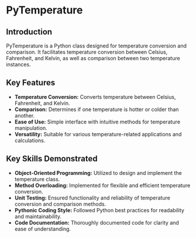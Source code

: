 # PyTemperature

## Introduction
PyTemperature is a Python class designed for temperature conversion and comparison. It facilitates temperature conversion between Celsius, Fahrenheit, and Kelvin, as well as comparison between two temperature instances.

## Key Features
- **Temperature Conversion:** Converts temperature between Celsius, Fahrenheit, and Kelvin.
- **Comparison:** Determines if one temperature is hotter or colder than another.
- **Ease of Use:** Simple interface with intuitive methods for temperature manipulation.
- **Versatility:** Suitable for various temperature-related applications and calculations.

## Key Skills Demonstrated
- **Object-Oriented Programming:** Utilized to design and implement the temperature class.
- **Method Overloading:** Implemented for flexible and efficient temperature conversion.
- **Unit Testing:** Ensured functionality and reliability of temperature conversion and comparison methods.
- **Pythonic Coding Style:** Followed Python best practices for readability and maintainability.
- **Code Documentation:** Thoroughly documented code for clarity and ease of understanding.

